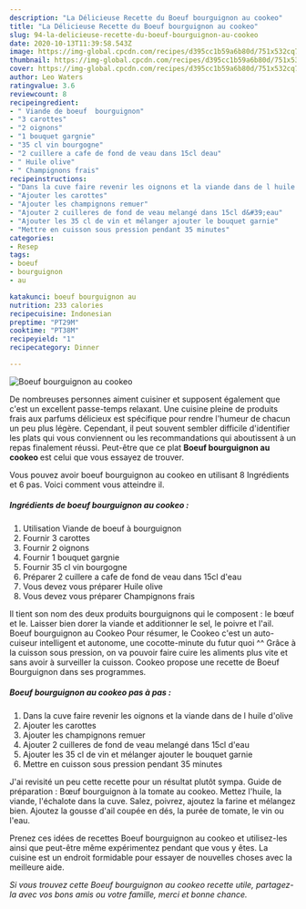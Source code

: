 ```yaml
---
description: "La Délicieuse Recette du Boeuf bourguignon au cookeo"
title: "La Délicieuse Recette du Boeuf bourguignon au cookeo"
slug: 94-la-delicieuse-recette-du-boeuf-bourguignon-au-cookeo
date: 2020-10-13T11:39:58.543Z
image: https://img-global.cpcdn.com/recipes/d395cc1b59a6b80d/751x532cq70/boeuf-bourguignon-au-cookeo-photo-principale-de-la-recette.jpg
thumbnail: https://img-global.cpcdn.com/recipes/d395cc1b59a6b80d/751x532cq70/boeuf-bourguignon-au-cookeo-photo-principale-de-la-recette.jpg
cover: https://img-global.cpcdn.com/recipes/d395cc1b59a6b80d/751x532cq70/boeuf-bourguignon-au-cookeo-photo-principale-de-la-recette.jpg
author: Leo Waters
ratingvalue: 3.6
reviewcount: 8
recipeingredient:
- " Viande de boeuf  bourguignon"
- "3 carottes"
- "2 oignons"
- "1 bouquet gargnie"
- "35 cl vin bourgogne"
- "2 cuillere a cafe de fond de veau dans 15cl deau"
- " Huile olive"
- " Champignons frais"
recipeinstructions:
- "Dans la cuve faire revenir les oignons et la viande dans de l huile d&#39;olive"
- "Ajouter les carottes"
- "Ajouter les champignons remuer"
- "Ajouter 2 cuilleres de fond de veau melangé dans 15cl d&#39;eau"
- "Ajouter les 35 cl de vin et mélanger ajouter le bouquet garnie"
- "Mettre en cuisson sous pression pendant 35 minutes"
categories:
- Resep
tags:
- boeuf
- bourguignon
- au

katakunci: boeuf bourguignon au 
nutrition: 233 calories
recipecuisine: Indonesian
preptime: "PT29M"
cooktime: "PT38M"
recipeyield: "1"
recipecategory: Dinner

---
```



![Boeuf bourguignon au cookeo](https://img-global.cpcdn.com/recipes/d395cc1b59a6b80d/751x532cq70/boeuf-bourguignon-au-cookeo-photo-principale-de-la-recette.jpg)

De nombreuses personnes aiment cuisiner et supposent également que c'est un excellent passe-temps relaxant. Une cuisine pleine de produits frais aux parfums délicieux est spécifique pour rendre l'humeur de chacun un peu plus légère. Cependant, il peut souvent sembler difficile d'identifier les plats qui vous conviennent ou les recommandations qui aboutissent à un repas finalement réussi. Peut-être que ce plat <strong> Boeuf bourguignon au cookeo </strong> est celui que vous essayez de trouver.

<!--inarticleads1-->

Vous pouvez avoir boeuf bourguignon au cookeo en utilisant 8 Ingrédients et 6 pas. Voici comment vous atteindre il.

##### Ingrédients de boeuf bourguignon au cookeo :

1. Utilisation  Viande de boeuf à bourguignon
1. Fournir 3 carottes
1. Fournir 2 oignons
1. Fournir 1 bouquet gargnie
1. Fournir 35 cl vin bourgogne
1. Préparer 2 cuillere a cafe de fond de veau dans 15cl d&#39;eau
1. Vous devez vous préparer  Huile olive
1. Vous devez vous préparer  Champignons frais


Il tient son nom des deux produits bourguignons qui le composent : le bœuf et le. Laisser bien dorer la viande et additionner le sel, le poivre et l&#39;ail. Boeuf bourguignon au Cookeo Pour résumer, le Cookeo c&#39;est un auto-cuiseur intelligent et autonome, une cocotte-minute du futur quoi ^^ Grâce à la cuisson sous pression, on va pouvoir faire cuire les aliments plus vite et sans avoir à surveiller la cuisson. Cookeo propose une recette de Boeuf Bourguignon dans ses programmes. 

<!--inarticleads2-->

##### Boeuf bourguignon au cookeo pas à pas :

1. Dans la cuve faire revenir les oignons et la viande dans de l huile d&#39;olive
1. Ajouter les carottes
1. Ajouter les champignons remuer
1. Ajouter 2 cuilleres de fond de veau melangé dans 15cl d&#39;eau
1. Ajouter les 35 cl de vin et mélanger ajouter le bouquet garnie
1. Mettre en cuisson sous pression pendant 35 minutes


J&#39;ai revisité un peu cette recette pour un résultat plutôt sympa. Guide de préparation : Bœuf bourguignon à la tomate au cookeo. Mettez l&#39;huile, la viande, l&#39;échalote dans la cuve. Salez, poivrez, ajoutez la farine et mélangez bien. Ajoutez la gousse d&#39;ail coupée en dés, la purée de tomate, le vin ou l&#39;eau. 

<!--inarticleads1-->

<p>
Prenez ces idées de recettes Boeuf bourguignon au cookeo et utilisez-les ainsi que peut-être même expérimentez pendant que vous y êtes. La cuisine est un endroit formidable pour essayer de nouvelles choses avec la meilleure aide.
</p>

<p>
<i>Si vous trouvez cette Boeuf bourguignon au cookeo recette utile, partagez-la avec vos bons amis ou votre famille, merci et bonne chance.</i>
</p>
